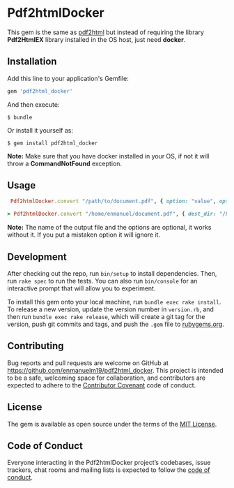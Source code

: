 # Pdf2htmlDocker

This gem is the same as [pdf2html](https://github.com/oshchyhol/pdf2html) but instead of requiring the library **Pdf2HtmlEX** library installed in the OS host, just need **docker**.

## Installation

Add this line to your application's Gemfile:

```ruby
gem 'pdf2html_docker'
```

And then execute:

    $ bundle

Or install it yourself as:

    $ gem install pdf2html_docker

**Note:** Make sure that you have docker installed in your OS, if not it will throw a **CommandNotFound** exception.

## Usage

```ruby
 Pdf2htmlDocker.convert "/path/to/document.pdf", { option: "value", option: "value2" }, "output_file.html"

> Pdf2htmlDocker.convert "/home/enmanuel/document.pdf", { dest_dir: "/home/enmanuel/" }
```

**Note:** The name of the output file and the options are optional, it works without it. If you put a mistaken option it will ignore it.

## Development

After checking out the repo, run `bin/setup` to install dependencies. Then, run `rake spec` to run the tests. You can also run `bin/console` for an interactive prompt that will allow you to experiment.

To install this gem onto your local machine, run `bundle exec rake install`. To release a new version, update the version number in `version.rb`, and then run `bundle exec rake release`, which will create a git tag for the version, push git commits and tags, and push the `.gem` file to [rubygems.org](https://rubygems.org).

## Contributing

Bug reports and pull requests are welcome on GitHub at https://github.com/enmanuelm19/pdf2html_docker. This project is intended to be a safe, welcoming space for collaboration, and contributors are expected to adhere to the [Contributor Covenant](http://contributor-covenant.org) code of conduct.

## License

The gem is available as open source under the terms of the [MIT License](https://opensource.org/licenses/MIT).

## Code of Conduct

Everyone interacting in the Pdf2htmlDocker project’s codebases, issue trackers, chat rooms and mailing lists is expected to follow the [code of conduct](https://github.com/enmanuelm19/pdf2html_docker/blob/master/CODE_OF_CONDUCT.md).
